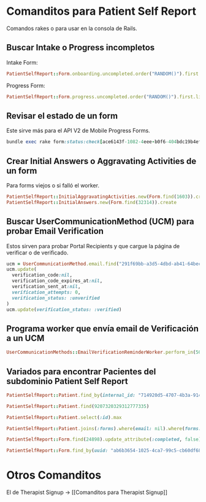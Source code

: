 # Comanditos para Patient Self Report

Comandos rakes o para usar en la consola de Rails.

## Buscar Intake o Progress incompletos

Intake Form:
```ruby
PatientSelfReport::Form.onboarding.uncompleted.order("RANDOM()").first.link
```

Progress Form:
```ruby
PatientSelfReport::Form.progress.uncompleted.order("RANDOM()").first.link
```

## Revisar el estado de un form

Este sirve más para el API V2 de Mobile Progress Forms.

```ruby
bundle exec rake form:status:check[ace6143f-1082-4eee-b0f6-404bdc19b4ef]
```

## Crear Initial Answers o Aggravating Activities de  un form

Para forms viejos o si falló el worker.

```ruby
PatientSelfReport::InitialAggravatingActivities.new(Form.find(1603)).create
PatientSelfReport::InitialAnswers.new(Form.find(32314)).create
```

## Buscar UserCommunicationMethod (UCM) para probar Email Verification

Estos sirven para probar Portal Recipients y que cargue la página de verificar o de verificado.

```ruby
ucm = UserCommunicationMethod.email.find("291f69bb-a3d5-4dbd-ab41-64bec1cbe56d")
ucm.update(
  verification_code:nil,
  verification_code_expires_at:nil,
  verification_sent_at:nil,
  verification_attempts: 0,
  verification_status: :unverified
)
ucm.update(verification_status: :verified)
```

## Programa worker que envía email de Verificación a un UCM

```ruby
UserCommunicationMethods::EmailVerificationReminderWorker.perform_in(500, "291f69bb-a3d5-4dbd-ab41-64bec1cbe56d")
```

## Variados para encontrar Pacientes del subdominio Patient Self Report

```ruby
PatientSelfReport::Patient.find_by(internal_id: "714920d5-4707-4b3a-914a-bf82c125300d")

PatientSelfReport::Patient.find(9207320329312777335)

PatientSelfReport::Patient.select(:id).max

PatientSelfReport::Patient.joins(:forms).where(email: nil).where(forms: { progress_type: "ongoing", completed: false })

PatientSelfReport::Form.find(24898).update_attribute(:completed, false)

PatientSelfReport::Form.find_by(uuid: "ab6b3654-1025-4ca7-99c5-cb60df682525").destroy
```

# Otros Comanditos

El de Therapist Signup -> [[Comanditos para Therapist Signup]]